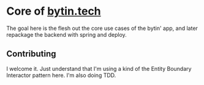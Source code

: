 # Core of [bytin.tech](https://bytin.tech)
The goal here is the flesh out the core use cases of the bytin' app, and later repackage the backend with spring and deploy.

## Contributing
I welcome it. Just understand that I'm using a kind of the Entity Boundary Interactor pattern here. I'm also doing TDD.

